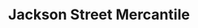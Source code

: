 ---
title: "Jackson Street Mercantile"
url: /burnet/jackson-street-mercantile/
shop: Antiquitäten
---
